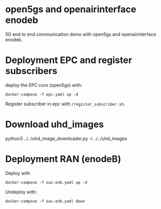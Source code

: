# open5gs and openairinterface enodeb 

5G end to end communication demo with open5gs and openairinterface enodeb.

# Deployment EPC and register subscribers

deploy the EPC core (open5gs) with:

```
docker-compose -f epc.yaml up -d
```

Register subscriber in epc with `/register_subscriber.sh`.


# Download uhd_images


python3 ../../uhd_image_downloader.py -i ../../uhd_images

# Deployment RAN (enodeB)

Deploy with

```
docker-compose -f oai-enb.yaml up -d
```

Undeploy with:

```
docker-compose -f oai-enb.yaml down
```
